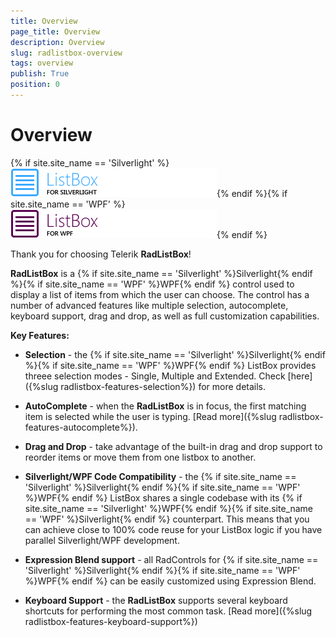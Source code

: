 ```yaml
---
title: Overview
page_title: Overview
description: Overview
slug: radlistbox-overview
tags: overview
publish: True
position: 0
---
```


# Overview



{% if site.site_name == 'Silverlight' %}![Rad List Box Overview 010 SL](images/RadListBox_Overview_010_SL.png){% endif %}{% if site.site_name == 'WPF' %}![Rad List Box Overview 010 WPF](images/RadListBox_Overview_010_WPF.png){% endif %}

Thank you for choosing Telerik __RadListBox__!

__RadListBox__ is a {% if site.site_name == 'Silverlight' %}Silverlight{% endif %}{% if site.site_name == 'WPF' %}WPF{% endif %} control used to display a list of items from which the user can choose. 
      The control has a number of advanced features like multiple selection, autocomplete, keyboard support, drag and drop, as well as full customization capabilities.
      

__Key Features:__

* __Selection__ - the {% if site.site_name == 'Silverlight' %}Silverlight{% endif %}{% if site.site_name == 'WPF' %}WPF{% endif %} ListBox provides threee selection modes - Single, Multiple and Extended. Check [here]({%slug radlistbox-features-selection%}) for more details.
          

* __AutoComplete__ - when the __RadListBox__ is in focus, the first matching item is selected while the user is typing. [Read more]({%slug radlistbox-features-autocomplete%}).
          

* __Drag and Drop__ - take advantage of the built-in drag and drop support to reorder items or move them from one listbox to another.
          

* __Silverlight/WPF Code Compatibility__ - the {% if site.site_name == 'Silverlight' %}Silverlight{% endif %}{% if site.site_name == 'WPF' %}WPF{% endif %} ListBox shares a single codebase with its {% if site.site_name == 'Silverlight' %}WPF{% endif %}{% if site.site_name == 'WPF' %}Silverlight{% endif %} counterpart. This means that you can achieve close to 100% code reuse for your ListBox logic if you have parallel Silverlight/WPF development.
          

* __Expression Blend support__ - all RadControls for {% if site.site_name == 'Silverlight' %}Silverlight{% endif %}{% if site.site_name == 'WPF' %}WPF{% endif %} can be easily customized using Expression Blend.
          

* __Keyboard Support__ - the __RadListBox__ supports several keyboard shortcuts for performing the most common task. [Read more]({%slug radlistbox-features-keyboard-support%})
